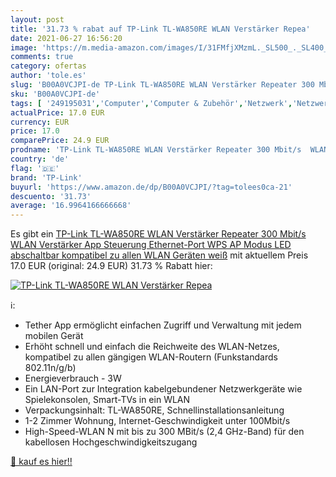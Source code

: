 ```yaml
---
layout: post
title: '31.73 % rabat auf TP-Link TL-WA850RE WLAN Verstärker Repea'
date: 2021-06-27 16:56:20
image: 'https://m.media-amazon.com/images/I/31FMfjXMzmL._SL500_._SL400_.jpg'
comments: true
category: ofertas
author: 'tole.es'
slug: 'B00A0VCJPI-de TP-Link TL-WA850RE WLAN Verstärker Repeater 300 Mbit/s...'
sku: 'B00A0VCJPI-de'
tags: [ '249195031','Computer','Computer & Zubehör','Netzwerk','Netzwerkgeräte','Produkte','Repeater','W-LAN','tp-link', ]
actualPrice: 17.0 EUR
currency: EUR
price: 17.0
comparePrice: 24.9 EUR
prodname: 'TP-Link TL-WA850RE WLAN Verstärker Repeater 300 Mbit/s  WLAN Verstärker  App Steuerung  Ethernet-Port  WPS  AP Modus  LED abschaltbar  kompatibel zu allen WLAN Geräten  weiß'
country: 'de'
flag: '🇩🇪'
brand: 'TP-Link'
buyurl: 'https://www.amazon.de/dp/B00A0VCJPI/?tag=tolees0ca-21'
descuento: '31.73'
average: '16.9964166666668'
---
```


Es gibt ein [TP-Link TL-WA850RE WLAN Verstärker Repeater 300 Mbit/s  WLAN Verstärker  App Steuerung  Ethernet-Port  WPS  AP Modus  LED abschaltbar  kompatibel zu allen WLAN Geräten  weiß](https://www.amazon.de/dp/B00A0VCJPI/?tag=tolees0ca-21) mit aktuellem Preis 17.0 EUR (original: 24.9 EUR) 31.73 % Rabatt hier:

[![TP-Link TL-WA850RE WLAN Verstärker Repea](https://m.media-amazon.com/images/I/31FMfjXMzmL._SL500_._SL400_.jpg)](https://www.amazon.de/dp/B00A0VCJPI/?tag=tolees0ca-21)

ℹ️:

- Tether App ermöglicht einfachen Zugriff und Verwaltung mit jedem mobilen Gerät
- Erhöht schnell und einfach die Reichweite des WLAN-Netzes, kompatibel zu allen gängigen WLAN-Routern (Funkstandards 802.11n/g/b)
- Energieverbrauch - 3W
- Ein LAN-Port zur Integration kabelgebundener Netzwerkgeräte wie Spielekonsolen, Smart-TVs in ein WLAN
- Verpackungsinhalt: TL-WA850RE, Schnellinstallationsanleitung
- 1-2 Zimmer Wohnung, Internet-Geschwindigkeit unter 100Mbit/s
- High-Speed-WLAN N mit bis zu 300 MBit/s (2,4 GHz-Band) für den kabellosen Hochgeschwindigkeitszugang

[🛒 kauf es hier!!](https://www.amazon.de/dp/B00A0VCJPI/?tag=tolees0ca-21)
